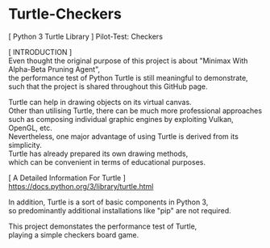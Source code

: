 # Turtle-Checkers  
[ Python 3 Turtle Library ] Pilot-Test: Checkers  
  
[ INTRODUCTION ]  
Even thought the original purpose of this project is about "Minimax With Alpha-Beta Pruning Agent",  
the performance test of Python Turtle is still meaningful to demonstrate,  
such that the project is shared throughout this GitHub page.  
  
Turtle can help in drawing objects on its virtual canvas.  
Other than utilising Turtle, there can be much more professional approaches  
such as composing individual graphic engines by exploiting Vulkan, OpenGL, etc.  
Nevertheless, one major advantage of using Turtle is derived from its simplicity.  
Turtle has already prepared its own drawing methods,  
which can be convenient in terms of educational purposes.  
  
[ A Detailed Information For Turtle ]  
https://docs.python.org/3/library/turtle.html  
  
In addition, Turtle is a sort of basic components in Python 3,  
so predominantly additional installations like "pip" are not required.  
  
This project demonstates the performance test of Turtle,  
playing a simple checkers board game.  
  
  
